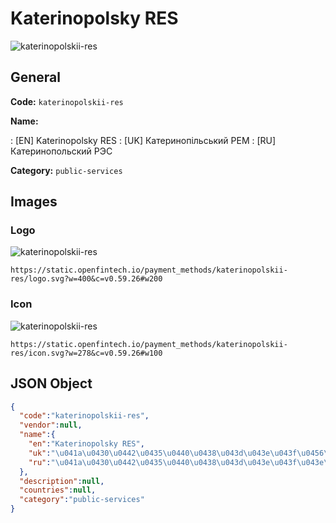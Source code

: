 
# Katerinopolsky RES 
![katerinopolskii-res](https://static.openfintech.io/payment_methods/katerinopolskii-res/logo.svg?w=400&c=v0.59.26#w200)  

## General 
**Code:** `katerinopolskii-res` 
 
**Name:** 
 
:	[EN] Katerinopolsky RES 
:	[UK] Катеринопільський РЕМ 
:	[RU] Катеринопольский РЭС 
 
**Category:** `public-services` 
 

## Images 

### Logo 
![katerinopolskii-res](https://static.openfintech.io/payment_methods/katerinopolskii-res/logo.svg?w=400&c=v0.59.26#w200)  

```
https://static.openfintech.io/payment_methods/katerinopolskii-res/logo.svg?w=400&c=v0.59.26#w200
```  

### Icon 
![katerinopolskii-res](https://static.openfintech.io/payment_methods/katerinopolskii-res/icon.svg?w=278&c=v0.59.26#w100)  

```
https://static.openfintech.io/payment_methods/katerinopolskii-res/icon.svg?w=278&c=v0.59.26#w100
```  

## JSON Object 

```json
{
  "code":"katerinopolskii-res",
  "vendor":null,
  "name":{
    "en":"Katerinopolsky RES",
    "uk":"\u041a\u0430\u0442\u0435\u0440\u0438\u043d\u043e\u043f\u0456\u043b\u044c\u0441\u044c\u043a\u0438\u0439 \u0420\u0415\u041c",
    "ru":"\u041a\u0430\u0442\u0435\u0440\u0438\u043d\u043e\u043f\u043e\u043b\u044c\u0441\u043a\u0438\u0439 \u0420\u042d\u0421"
  },
  "description":null,
  "countries":null,
  "category":"public-services"
}
```  
